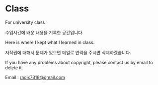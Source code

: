 # Class
For university class

수업시간에 배운 내용을 기록한 공간입니다.

Here is where I kept what I learned in class.

저작권에 대해서 문제가 있으면 메일로 연락을 주시면 삭제하겠습니다.

If you have any problems about copyright, please contact us by email to delete it.

Email : radix7318@gmail.com
